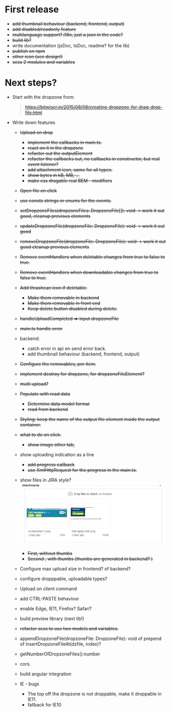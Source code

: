 # First release

- ~~add thumbnail behaviour (backend, frontend, output)~~
- ~~add disabled/readonly feature~~
- ~~multilanguage support? i18n, just a json in the code?~~
- ~~build lib?~~
- write documentation (jsDoc, tsDoc, readme? for the lib)
- ~~publish on npm~~
- ~~other icon (see design!)~~
- ~~scss 2 modules and variables~~

# Next steps?

- Start with the dropzone from:

    > ~~https://bitwiser.in/2015/08/08/creating-dropzone-for-drag-drop-file.html~~
    
- Write down features

    - ~~Upload on drop~~
        - ~~implement the callbacks in main.ts.~~
        - ~~react on it in the dropzone~~
        - ~~refactor out the outputElement~~
        - ~~refactor the callbacks out, no callbacks in constructor, but real event listener?~~
        - ~~add attachment icon, same for all types.~~
        - ~~show bytes in kB, MB, ...~~
        - ~~make css dragable real BEM -  modifiers~~
    - ~~Open file on click~~
    - ~~use consts strings or enums for the events.~~
    - ~~setDropzoneFiles(dropzoneFiles: DropzoneFile[]): void -> work it out good, 
        cleanup previous elements~~
    - ~~updateDropzoneFile(dropzoneFile: DropzoneFile): void -> work it out good~~
    - ~~removeDropzoneFile(dropzoneFile: DropzoneFile): void -> work it out good
            cleanup previous elements~~
    - ~~Remove eventHandlers when deletable changes from true to false to true.~~
    - ~~Remove eventHandlers when downloadable changes from true to false to true.~~
    - ~~Add thrashcan icon if deletable.~~
        - ~~Make them removable in backend~~
        - ~~Make them removable in front end~~ 
        - ~~Keep delete button disabled during delete.~~
    - ~~handleUploadCompleted => input dropzoneFile~~
    - ~~main.ts handle error~~ 
    - backend:
        - catch error in api en send error back.
        - add thumbnail behaviour (backend, frontend, output)
    - ~~Configure the removables, per item.~~
    - ~~implement destroy for dropzone, for dropzoneFileElement?~~
    - ~~multi upload?~~
    - ~~Populate with read data~~
        - ~~Determine data model format~~
        - ~~read from backend~~
    - ~~Styling: keep the name of the output file element inside the output container.~~  
    - ~~what to do on click.~~
        - ~~show image other tab,~~
    - show uploading indication as a line
        - ~~add  progress callback~~
        - ~~use XmlHttpRequest for the progress in the main.ts.~~
    - show files in JIRA style?  ![alt jira example](./images/JIRA-style.JPG)
        - ~~First, without thumbs~~
        - ~~Second , with thumbs (thumbs are generated in backend? )~~
    - Configure max upload size in frontend? of backend?
    - configure dropppable, uploadable types?
    - Upload on client command
    - add CTRL-PASTE behaviour
    - enable Edge, IE11, Firefox? Safari?
    - build preview library (next lib!)
    - ~~refactor scss to use two models and variables.~~
    - appendDropzoneFile(dropzoneFile: DropzoneFile): void of prepend of insertDropzoneFileAt(dzfile, index)? 
    - getNumberOfDropzoneFiles():number
    - cors.
    - build angular integration
    
    - IE - bugs
        - The top off the dropzone is not droppable, make it droppable in IE11.
        - fallback for IE10
